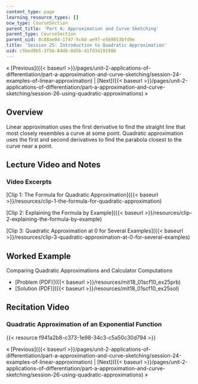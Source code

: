 ```yaml
---
content_type: page
learning_resource_types: []
ocw_type: CourseSection
parent_title: 'Part A: Approximation and Curve Sketching'
parent_type: CourseSection
parent_uid: 8c88ae04-1747-5c6d-ae97-e569853bfd9e
title: 'Session 25: Introduction to Quadratic Approximation'
uid: c5bed9b5-3f56-84d6-8d5b-41fd3419190b
---
```


« [Previous]({{< baseurl >}}/pages/unit-2-applications-of-differentiation/part-a-approximation-and-curve-sketching/session-24-examples-of-linear-approximation) | [Next]({{< baseurl >}}/pages/unit-2-applications-of-differentiation/part-a-approximation-and-curve-sketching/session-26-using-quadratic-approximations) »

Overview
--------

Linear approximation uses the first derivative to find the straight line that most closely resembles a curve at some point. Quadratic approximation uses the first and second derivatives to find the parabola closest to the curve near a point.

Lecture Video and Notes
-----------------------

### Video Excerpts

[Clip 1: The Formula for Quadratic Approximation]({{< baseurl >}}/resources/clip-1-the-formula-for-quadratic-approximation)

[Clip 2: Explaining the Formula by Example]({{< baseurl >}}/resources/clip-2-explaining-the-formula-by-example)

[Clip 3: Quadratic Approximation at 0 for Several Examples]({{< baseurl >}}/resources/clip-3-quadratic-approximation-at-0-for-several-examples)

Worked Example
--------------

Comparing Quadratic Approximations and Calculator Computations

*   [Problem (PDF)]({{< baseurl >}}/resources/mit18_01scf10_ex25prb)
*   [Solution (PDF)]({{< baseurl >}}/resources/mit18_01scf10_ex25sol)

Recitation Video
----------------

### Quadratic Approximation of an Exponential Function

{{< resource f941a2b8-c373-1e98-34c3-c5a50c30d794 >}}

« [Previous]({{< baseurl >}}/pages/unit-2-applications-of-differentiation/part-a-approximation-and-curve-sketching/session-24-examples-of-linear-approximation) | [Next]({{< baseurl >}}/pages/unit-2-applications-of-differentiation/part-a-approximation-and-curve-sketching/session-26-using-quadratic-approximations) »